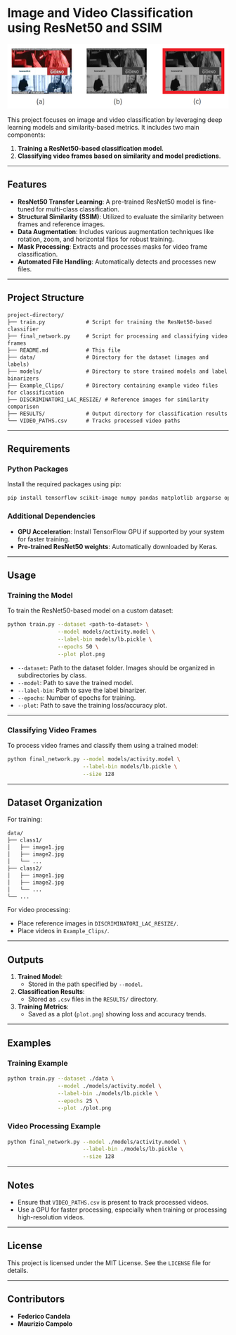 # Image and Video Classification using ResNet50 and SSIM

![Description of MASK](MASK.png)

This project focuses on image and video classification by leveraging deep learning models and similarity-based metrics. It includes two main components:
1. **Training a ResNet50-based classification model**.
2. **Classifying video frames based on similarity and model predictions**.

---

## Features
- **ResNet50 Transfer Learning**: A pre-trained ResNet50 model is fine-tuned for multi-class classification.
- **Structural Similarity (SSIM)**: Utilized to evaluate the similarity between frames and reference images.
- **Data Augmentation**: Includes various augmentation techniques like rotation, zoom, and horizontal flips for robust training.
- **Mask Processing**: Extracts and processes masks for video frame classification.
- **Automated File Handling**: Automatically detects and processes new files.

---

## Project Structure
```
project-directory/
├── train.py             # Script for training the ResNet50-based classifier
├── final_network.py     # Script for processing and classifying video frames
├── README.md            # This file
├── data/                # Directory for the dataset (images and labels)
├── models/              # Directory to store trained models and label binarizers
├── Example_Clips/       # Directory containing example video files for classification
├── DISCRIMINATORI_LAC_RESIZE/ # Reference images for similarity comparison
├── RESULTS/             # Output directory for classification results
└── VIDEO_PATHS.csv      # Tracks processed video paths
```
---

## Requirements

### Python Packages
Install the required packages using pip:

```bash
pip install tensorflow scikit-image numpy pandas matplotlib argparse opencv-python imutils
```

### Additional Dependencies
- **GPU Acceleration**: Install TensorFlow GPU if supported by your system for faster training.
- **Pre-trained ResNet50 weights**: Automatically downloaded by Keras.

---

## Usage

### Training the Model
To train the ResNet50-based model on a custom dataset:
```bash
python train.py --dataset <path-to-dataset> \
                --model models/activity.model \
                --label-bin models/lb.pickle \
                --epochs 50 \
                --plot plot.png
```

- `--dataset`: Path to the dataset folder. Images should be organized in subdirectories by class.
- `--model`: Path to save the trained model.
- `--label-bin`: Path to save the label binarizer.
- `--epochs`: Number of epochs for training.
- `--plot`: Path to save the training loss/accuracy plot.

---

### Classifying Video Frames
To process video frames and classify them using a trained model:

```bash
python final_network.py --model models/activity.model \
                        --label-bin models/lb.pickle \
                        --size 128
```

---

## Dataset Organization

For training:
```plaintext
data/
├── class1/
│   ├── image1.jpg
│   ├── image2.jpg
│   └── ...
├── class2/
│   ├── image1.jpg
│   ├── image2.jpg
│   └── ...
└── ...
```

For video processing:
- Place reference images in `DISCRIMINATORI_LAC_RESIZE/`.
- Place videos in `Example_Clips/`.

---

## Outputs

1. **Trained Model**:
   - Stored in the path specified by `--model`.
2. **Classification Results**:
   - Stored as `.csv` files in the `RESULTS/` directory.
3. **Training Metrics**:
   - Saved as a plot (`plot.png`) showing loss and accuracy trends.

---

## Examples

### Training Example
```bash
python train.py --dataset ./data \
                --model ./models/activity.model \
                --label-bin ./models/lb.pickle \
                --epochs 25 \
                --plot ./plot.png
```

### Video Processing Example
```bash
python final_network.py --model ./models/activity.model \
                        --label-bin ./models/lb.pickle \
                        --size 128
```

---

## Notes
- Ensure that `VIDEO_PATHS.csv` is present to track processed videos.
- Use a GPU for faster processing, especially when training or processing high-resolution videos.

---

## License
This project is licensed under the MIT License. See the `LICENSE` file for details.

---

## Contributors
- **Federico Candela**
- **Maurizio Campolo**
